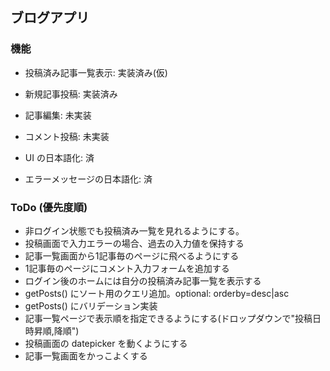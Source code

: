 ## ブログアプリ
### 機能
- 投稿済み記事一覧表示: 実装済み(仮)
- 新規記事投稿: 実装済み
- 記事編集: 未実装
- コメント投稿: 未実装

- UI の日本語化: 済
- エラーメッセージの日本語化: 済

### ToDo (優先度順)
- 非ログイン状態でも投稿済み一覧を見れるようにする。
- 投稿画面で入力エラーの場合、過去の入力値を保持する
- 記事一覧画面から1記事毎のページに飛べるようにする
- 1記事毎のページにコメント入力フォームを追加する
- ログイン後のホームには自分の投稿済み記事一覧を表示する
- getPosts() にソート用のクエリ追加。optional: orderby=desc|asc
- getPosts() にバリデーション実装
- 記事一覧ページで表示順を指定できるようにする(ドロップダウンで"投稿日時昇順,降順")
- 投稿画面の datepicker を動くようにする
- 記事一覧画面をかっこよくする

